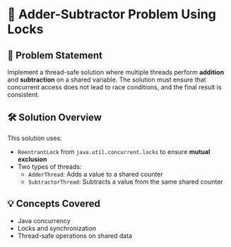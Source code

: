 # 🔐 Adder-Subtractor Problem Using Locks

## 📘 Problem Statement

Implement a thread-safe solution where multiple threads perform **addition** and **subtraction** on a shared variable. The solution must ensure that concurrent access does not lead to race conditions, and the final result is consistent.

## 🛠️ Solution Overview

This solution uses:

- `ReentrantLock` from `java.util.concurrent.locks` to ensure **mutual exclusion**
- Two types of threads:
  - `AdderThread`: Adds a value to a shared counter
  - `SubtractorThread`: Subtracts a value from the same shared counter

## 💡 Concepts Covered

- Java concurrency
- Locks and synchronization
- Thread-safe operations on shared data



